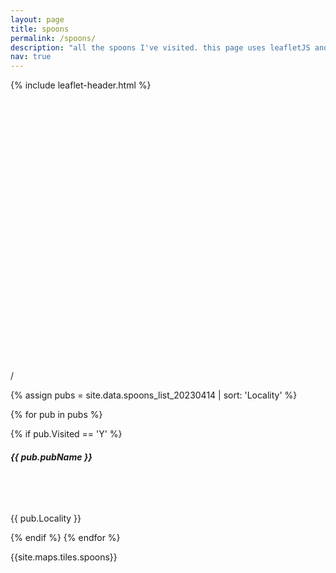 ```yaml
---
layout: page
title: spoons
permalink: /spoons/
description: "all the spoons I've visited. this page uses leafletJS and plugins thereof (locatecontrol, markercluster); and has been created to assist in my learning of leafletJS."
nav: true
---
```


{% include leaflet-header.html %}

<div id="map" class="mb-3" style="height: 30em; border-radius: 5px;"></div>

<div class="progress mb-1">
  <div class="progress-bar" id="pubProgressbar" role="progressbar" aria-valuenow="0" aria-valuemin="0" aria-valuemax="100"></div>
</div>
  <p class="text-center mb-3"><span id="progressLeft"></span> / <span id="progressRight"></span></p>

{% assign pubs = site.data.spoons_list_20230414 | sort: 'Locality' %}
<div class="card-columns">
{% for pub in pubs %}

{% if pub.Visited == 'Y' %}
        <div class="card shadow-none border-black mb-3 text-center card-block d-flex">
            <div class="card-body align-items-center d-flex justify-content-center" style="height: 6em;">
                <h5 class="card-title">{{ pub.pubName }}</h5>
            </div>
            <div class="card-footer">
                <p class="card-text">{{ pub.Locality }}</p>
            </div>
        </div>
{% endif %}
{% endfor %}
</div>

<style>

.leaflet-marker-icon {
    border-radius: 5px;
}

</style>

<span id="tile" class="invisible">{{site.maps.tiles.spoons}}</span>

<script>
    var tileURL = document.getElementById("tile").innerHTML;


    var spoonsIcon = L.icon({
        iconUrl: '/assets/img/spoons-icon.png',
        iconSize: [24, 24],
    });


    var pubPoints = {{ site.data.spoons_list_20230414 | jsonify }};
    // console.log(pubPoints);
    var map = L.map('map').setView([53.19059056109805, -1.864886360220277], 8);

    var tl = L.tileLayer(tileURL, {
        maxZoom: 19,
        attribution: '&copy; <a href="http://www.openstreetmap.org/copyright">OpenStreetMap</a>'
    }).addTo(map);

    function handleLocationError() {
        console.log("Location refused");
    }

    var lc = L.control.locate({keepCurrentZoomLevel:true,onLocationError: handleLocationError,}).addTo(map);

    lc.start();

    var markers = L.markerClusterGroup();

    var count = 0;


    for (i in pubPoints) {
        let pub = pubPoints[i];
        if (pub.Visited == "Y") {
            var marker = L.marker([pub.Latitude,pub.Longitude,], {icon: spoonsIcon})
            marker.bindPopup(pub.pubName);
            markers.addLayer(marker);
            count += 1;
        }
    }

    map.addLayer(markers);
    
    document.getElementById("progressLeft").innerHTML = count;
    document.getElementById("progressRight").innerHTML = pubPoints.length;


    document.getElementById("pubProgressbar").ariaValueMax = pubPoints.length;
    document.getElementById("pubProgressbar").ariaValueNow = count;

    document.getElementById("pubProgressbar").style.width = (count / pubPoints.length * 100) + "%";

</script>